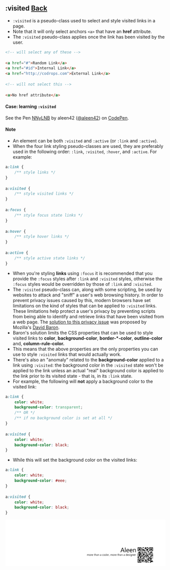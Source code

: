 ## :visited [**Back**](./../pseudoClass.md)

- `:visited` is a pseudo-class used to select and style visited links in a page.
- Note that it will only select anchors `<a>` that have an **href** attribute.
- The `:visited` pseudo-class applies once the link has been visited by the user.

```html
<!-- will select any of these -->

<a href="#">Random Link</a>
<a href="#id">Internal Link</a>
<a href="http://codrops.com">External Link</a>

<!-- will not select this -->

<a>No href attribute</a>
```

#### Case: learning `:visited`

<p data-height="266" data-theme-id="21735" data-slug-hash="NNyLNB" data-default-tab="result" data-user="aleen42" class="codepen">See the Pen <a href="http://codepen.io/aleen42/pen/NNyLNB/">NNyLNB</a> by aleen42 (<a href="http://codepen.io/aleen42">@aleen42</a>) on <a href="http://codepen.io">CodePen</a>.</p>
<script async src="//assets.codepen.io/assets/embed/ei.js"></script>

#### Note

- An element can be both `:visited` and `:active` (or `:link` and `:active`).
- When the four link styling pseudo-classes are used, they are preferably used in the following order: `:link`, `:visited`, `:hover`, and `:active`. For example:

```css
a:link {
    /** style links */
}

a:visited {
    /** style visited links */
}

a:focus {
    /** style focus state links */
}

a:hover {
    /** style hover links */
}

a:active {
    /** style active state links */
}
```

- When you're styling **links** using `:focus` it is recommended that you provide the `:focus` styles after `:link` and `:visited` styles, otherwise the `:focus` styles would be overridden by those of `:link` and `:visited`.
- The `:visited` pseudo-class can, along with some scripting, be used by websites to attack and "sniff" a user's web browsing history. In order to prevent privacy issues caused by this, modern browsers have set limitations on the kind of styles that can be applied to `:visited` links. These limitations help protect a user's privacy by preventing scripts from being able to identify and retrieve links that have been visited from a web page. The [solution to this privacy issue](http://dbaron.org/mozilla/visited-privacy) was proposed by Mozilla's [David Baron](http://dbaron.org/).
- Baron's solution limits the CSS properties that can be used to style visited links to **color**, **background-color**, **border-*-color**, **outline-color** and, **column-rule-color.**
- This means that the above properties are the only properties you can use to style `:visited` links that would actually work.
- There's also an "anomaly" related to the **background-color** applied to a link using `:visited`: the background color in the `:visited` state won't be applied to the link unless an actual "real" background color is applied to the link prior to its visited state - that is, in its `:link` state.
- For example, the following will **not** apply a background color to the visited link:

```css
a:link {
    color: white;
    background-color: transparent; 
    /** OR */
    /** if no background color is set at all */
}

a:visited {
    color: white;
    background-color: black;
}
```

- While this will set the background color on the visited links:

```css
a:link {
    color: white;
    background-color: #eee; 
}

a:visited {
    color: white;
    background-color: black;
}
```

<a href="http://aleen42.github.io/" target="_blank" ><img src="./../../../pic/tail.gif"></a>